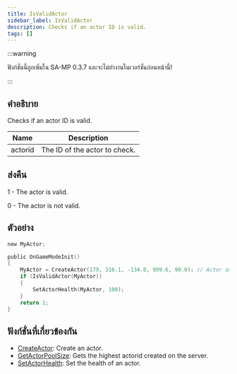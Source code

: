 ```yaml
---
title: IsValidActor
sidebar_label: IsValidActor
description: Checks if an actor ID is valid.
tags: []
---
```


:::warning

ฟังก์ชั่นนี้ถูกเพิ่มใน SA-MP 0.3.7 และจะไม่ทำงานในเวอร์ชั่นก่อนหน้านี้!

:::

## คำอธิบาย

Checks if an actor ID is valid.

| Name    | Description                   |
| ------- | ----------------------------- |
| actorid | The ID of the actor to check. |

## ส่งคืน

1 - The actor is valid.

0 - The actor is not valid.

## ตัวอย่าง

```c
new MyActor;

public OnGameModeInit()
{
    MyActor = CreateActor(179, 316.1, -134.0, 999.6, 90.0); // Actor as a salesperson in Ammunation.
    if (IsValidActor(MyActor))
    {
        SetActorHealth(MyActor, 100);
    }
    return 1;
}
```

## ฟังก์ชั่นที่เกี่ยวข้องกัน

- [CreateActor](CreateActor): Create an actor.
- [GetActorPoolSize](GetActorPoolSize): Gets the highest actorid created on the server.
- [SetActorHealth](SetActorHealth): Set the health of an actor.

